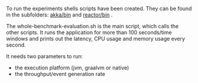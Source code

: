 To run the experiments shells scripts have been created. 
They can be found in the subfolders: [akka/bin](akka/bin) and [reactor/bin](reactor/bin) .

The whole-benchmark-evaluation.sh is the main script, which calls the other scripts. It runs the application for more than 100 seconds/time windows and prints out the latency, CPU usage and memory usage every second.

It needs two parameters to run:
* the execution platform (jvm, graalvm or native)
* the throughput/event generation rate


